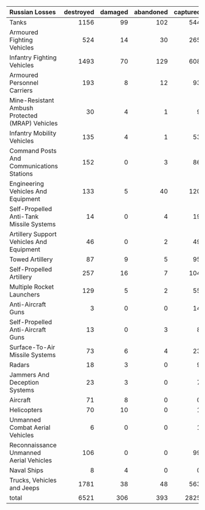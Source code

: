 | Russian Losses                                   |   destroyed |   damaged |   abandoned |   captured |   total |
|:-------------------------------------------------|------------:|----------:|------------:|-----------:|--------:|
| Tanks                                            |        1156 |        99 |         102 |        544 |    1901 |
| Armoured Fighting Vehicles                       |         524 |        14 |          30 |        265 |     833 |
| Infantry Fighting Vehicles                       |        1493 |        70 |         129 |        608 |    2300 |
| Armoured Personnel Carriers                      |         193 |         8 |          12 |         93 |     306 |
| Mine-Resistant Ambush Protected  (MRAP) Vehicles |          30 |         4 |           1 |          9 |      44 |
| Infantry Mobility Vehicles                       |         135 |         4 |           1 |         53 |     193 |
| Command Posts And Communications Stations        |         152 |         0 |           3 |         86 |     241 |
| Engineering Vehicles And Equipment               |         133 |         5 |          40 |        120 |     298 |
| Self-Propelled Anti-Tank Missile Systems         |          14 |         0 |           4 |         19 |      37 |
| Artillery Support Vehicles And Equipment         |          46 |         0 |           2 |         49 |      97 |
| Towed Artillery                                  |          87 |         9 |           5 |         95 |     196 |
| Self-Propelled Artillery                         |         257 |        16 |           7 |        104 |     384 |
| Multiple Rocket Launchers                        |         129 |         5 |           2 |         55 |     191 |
| Anti-Aircraft Guns                               |           3 |         0 |           0 |         14 |      17 |
| Self-Propelled Anti-Aircraft Guns                |          13 |         0 |           3 |          8 |      24 |
| Surface-To-Air Missile Systems                   |          73 |         6 |           4 |         23 |     106 |
| Radars                                           |          18 |         3 |           0 |          9 |      30 |
| Jammers And Deception Systems                    |          23 |         3 |           0 |          7 |      33 |
| Aircraft                                         |          71 |         8 |           0 |          0 |      79 |
| Helicopters                                      |          70 |        10 |           0 |          1 |      81 |
| Unmanned Combat Aerial Vehicles                  |           6 |         0 |           0 |          1 |       7 |
| Reconnaissance Unmanned Aerial Vehicles          |         106 |         0 |           0 |         99 |     205 |
| Naval Ships                                      |           8 |         4 |           0 |          0 |      12 |
| Trucks, Vehicles and Jeeps                       |        1781 |        38 |          48 |        563 |    2430 |
| total                                            |        6521 |       306 |         393 |       2825 |   10045 |